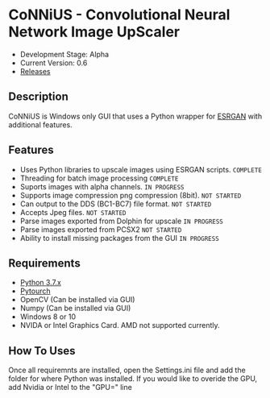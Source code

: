 # CoNNiUS - Convolutional Neural Network Image UpScaler
* Development Stage: Alpha 
* Current Version: 0.6
* [Releases](https://github.com/towerwatchman/CoNNiUS/releases)

## Description
CoNNiUS is Windows only GUI that uses a Python wrapper for [ESRGAN](https://github.com/xinntao/ESRGAN) with additional features.

## Features
* Uses Python libraries to upscale images using ESRGAN scripts. `COMPLETE` 
* Threading for batch image processing `COMPLETE` 
* Suports images with alpha channels. `IN PROGRESS`
* Supports image compression png compression (8bit). `NOT STARTED`
* Can output to the DDS (BC1-BC7) file format. `NOT STARTED`
* Accepts Jpeg files. `NOT STARTED`
* Parse images exported from Dolphin for upscale `IN PROGRESS`
* Parse images exported from PCSX2 `NOT STARTED`
* Ability to install missing packages from the GUI `IN PROGRESS`

## Requirements
- [Python 3.7.x](https://www.python.org/downloads/)
- [Pytourch](https://pytorch.org/get-started/locally/)
- OpenCV (Can be installed via GUI)
- Numpy (Can be installed via GUI)
- Windows 8 or 10
- NVIDA or Intel Graphics Card. AMD not supported currently.

## How To Uses
Once all requiremnts are installed, open the Settings.ini file and add the folder for where Python was installed. If you would like to overide the GPU, add Nvidia or Intel to the "GPU=" line